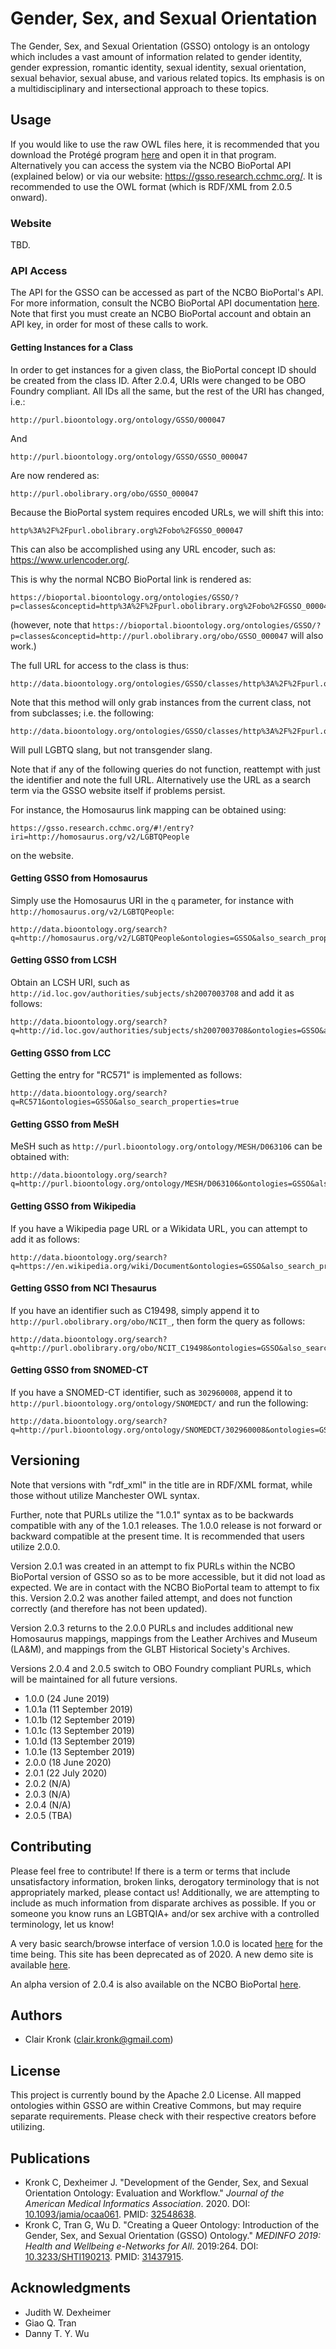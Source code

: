 # Gender, Sex, and Sexual Orientation

The Gender, Sex, and Sexual Orientation (GSSO) ontology is an ontology which includes a vast amount of information related to gender identity, gender expression, romantic identity, sexual identity, sexual orientation, sexual behavior, sexual abuse, and various related topics. Its emphasis is on a multidisciplinary and intersectional approach to these topics.

## Usage

If you would like to use the raw OWL files here, it is recommended that you download the Protégé program [here](https://protege.stanford.edu/) and open it in that program. Alternatively you can access the system via the NCBO BioPortal API (explained below) or via our website: https://gsso.research.cchmc.org/. It is recommended to use the OWL format (which is RDF/XML from 2.0.5 onward).

### Website

TBD.

### API Access

The API for the GSSO can be accessed as part of the NCBO BioPortal's API. For more information, consult the NCBO BioPortal API documentation [here](http://data.bioontology.org/documentation). Note that first you must create an NCBO BioPortal account and obtain an API key, in order for most of these calls to work.

#### Getting Instances for a Class

In order to get instances for a given class, the BioPortal concept ID should be created from the class ID. After 2.0.4, URIs were changed to be OBO Foundry compliant. All IDs all the same, but the rest of the URI has changed, i.e.:

```
http://purl.bioontology.org/ontology/GSSO/000047
```

And 

```
http://purl.bioontology.org/ontology/GSSO/GSSO_000047
```

Are now rendered as:

```
http://purl.obolibrary.org/obo/GSSO_000047
```

Because the BioPortal system requires encoded URLs, we will shift this into:

```
http%3A%2F%2Fpurl.obolibrary.org%2Fobo%2FGSSO_000047
```

This can also be accomplished using any URL encoder, such as: https://www.urlencoder.org/.

This is why the normal NCBO BioPortal link is rendered as:

```
https://bioportal.bioontology.org/ontologies/GSSO/?p=classes&conceptid=http%3A%2F%2Fpurl.obolibrary.org%2Fobo%2FGSSO_000047
```

(however, note that `https://bioportal.bioontology.org/ontologies/GSSO/?p=classes&conceptid=http://purl.obolibrary.org/obo/GSSO_000047` will also work.)

The full URL for access to the class is thus:

```
http://data.bioontology.org/ontologies/GSSO/classes/http%3A%2F%2Fpurl.obolibrary.org%2Fobo%2FGSSO_000047/
```

Note that this method will only grab instances from the current class, not from subclasses; i.e. the following:

```
http://data.bioontology.org/ontologies/GSSO/classes/http%3A%2F%2Fpurl.obolibrary.org%2Fobo%2FGSSO_000140/instances
```

Will pull LGBTQ slang, but not transgender slang.

Note that if any of the following queries do not function, reattempt with just the identifier and note the full URL. Alternatively use the URL as a search term via the GSSO website itself if problems persist.

For instance, the Homosaurus link mapping can be obtained using:

```
https://gsso.research.cchmc.org/#!/entry?iri=http://homosaurus.org/v2/LGBTQPeople
```

on the website.

#### Getting GSSO from Homosaurus

Simply use the Homosaurus URI in the `q` parameter, for instance with `http://homosaurus.org/v2/LGBTQPeople`:

```
http://data.bioontology.org/search?q=http://homosaurus.org/v2/LGBTQPeople&ontologies=GSSO&also_search_properties=true
```

#### Getting GSSO from LCSH

Obtain an LCSH URI, such as `http://id.loc.gov/authorities/subjects/sh2007003708` and add it as follows:

```
http://data.bioontology.org/search?q=http://id.loc.gov/authorities/subjects/sh2007003708&ontologies=GSSO&also_search_properties=true
```

#### Getting GSSO from LCC

Getting the entry for "RC571" is implemented as follows:

```
http://data.bioontology.org/search?q=RC571&ontologies=GSSO&also_search_properties=true
```

#### Getting GSSO from MeSH

MeSH such as `http://purl.bioontology.org/ontology/MESH/D063106` can be obtained with: 

```
http://data.bioontology.org/search?q=http://purl.bioontology.org/ontology/MESH/D063106&ontologies=GSSO&also_search_properties=true
```

#### Getting GSSO from Wikipedia

If you have a Wikipedia page URL or a Wikidata URL, you can attempt to add it as follows:

```
http://data.bioontology.org/search?q=https://en.wikipedia.org/wiki/Document&ontologies=GSSO&also_search_properties=true
```

#### Getting GSSO from NCI Thesaurus

If you have an identifier such as C19498, simply append it to `http://purl.obolibrary.org/obo/NCIT_`, then form the query as follows:

```
http://data.bioontology.org/search?q=http://purl.obolibrary.org/obo/NCIT_C19498&ontologies=GSSO&also_search_properties=true
```

#### Getting GSSO from SNOMED-CT

If you have a SNOMED-CT identifier, such as `302960008`, append it to `http://purl.bioontology.org/ontology/SNOMEDCT/` and run the following:

```
http://data.bioontology.org/search?q=http://purl.bioontology.org/ontology/SNOMEDCT/302960008&ontologies=GSSO&also_search_properties=true
```

## Versioning

Note that versions with "rdf_xml" in the title are in RDF/XML format, while those without utilize Manchester OWL syntax.

Further, note that PURLs utilize the "1.0.1" syntax as to be backwards compatible with any of the 1.0.1 releases. The 1.0.0 release is not forward or backward compatible at the present time. It is recommended that users utilize 2.0.0. 

Version 2.0.1 was created in an attempt to fix PURLs within the NCBO BioPortal version of GSSO so as to be more accessible, but it did not load as expected. We are in contact with the NCBO BioPortal team to attempt to fix this. Version 2.0.2 was another failed attempt, and does not function correctly (and therefore has not been updated).

Version 2.0.3 returns to the 2.0.0 PURLs and includes additional new Homosaurus mappings, mappings from the Leather Archives and Museum (LA&M), and mappings from the GLBT Historical Society's Archives.

Versions 2.0.4 and 2.0.5 switch to OBO Foundry compliant PURLs, which will be maintained for all future versions.

* 1.0.0 (24 June 2019)
* 1.0.1a (11 September 2019)
* 1.0.1b (12 September 2019)
* 1.0.1c (13 September 2019)
* 1.0.1d (13 September 2019)
* 1.0.1e (13 September 2019)
* 2.0.0 (18 June 2020)
* 2.0.1 (22 July 2020)
* 2.0.2 (N/A)
* 2.0.3 (N/A)
* 2.0.4 (N/A)
* 2.0.5 (TBA)

## Contributing

Please feel free to contribute! If there is a term or terms that include unsatisfactory information, broken links, derogatory terminology that is not appropriately marked, please contact us! Additionally, we are attempting to include as much information from disparate archives as possible. If you or someone you know runs an LGBTQIA+ and/or sex archive with a controlled terminology, let us know!

A very basic search/browse interface of version 1.0.0 is located [here](http://homepages.uc.edu/~kronkcj/gsso/) for the time being. This site has been deprecated as of 2020. A new demo site is available [here](https://gsso.research.cchmc.org/).

An alpha version of 2.0.4 is also available on the NCBO BioPortal [here](http://bioportal.bioontology.org/ontologies/GSSO).

## Authors

* Clair Kronk (clair.kronk@gmail.com)

## License

This project is currently bound by the Apache 2.0 License. All mapped ontologies within GSSO are within Creative Commons, but may require separate requirements. Please check with their respective creators before utilizing.

## Publications

* Kronk C, Dexheimer J. "Development of the Gender, Sex, and Sexual Orientation Ontology: Evaluation and Workflow." _Journal of the American Medical Informatics Association_. 2020. DOI: [10.1093/jamia/ocaa061](https://doi.org/10.1093/jamia/ocaa061). PMID: [32548638](https://pubmed.ncbi.nlm.nih.gov/32548638/).
* Kronk C, Tran G, Wu D. "Creating a Queer Ontology: Introduction of the Gender, Sex, and Sexual Orientation (GSSO) Ontology." _MEDINFO 2019: Health and Wellbeing e-Networks for All_. 2019:264. DOI: [10.3233/SHTI190213](https://doi.org/10.3233/SHTI190213). PMID: [31437915](https://www.ncbi.nlm.nih.gov/pubmed/31437915).

## Acknowledgments

* Judith W. Dexheimer
* Giao Q. Tran
* Danny T. Y. Wu